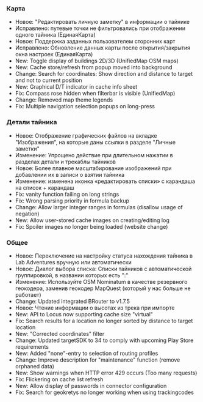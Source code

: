 ### Карта
- Новое: "Редактировать личную заметку" в информации о тайнике
- Исправлено: путевые точки не фильтровались при отображении одного тайника (ЕдинаяКарта)
- Новое: Поддержка заданных пользователем сторонних карт
- Исправлено: Обновление данных карты после открытия/закрытия окна настроек (ЕдинаяКарта)
- New: Toggle display of buildings 2D/3D (UnifiedMap OSM maps)
- New: Cache store/refresh from popup moved into background
- Change: Search for coordinates: Show direction and distance to target and not to current position
- New: Graphical D/T indicator in cache info sheet
- Fix: Compass rose hidden when filterbar is visible (UnifiedMap)
- Change: Removed map theme legends
- Fix: Multiple navigation selection popups on long-press

### Детали тайника
- Новое: Отображение графических файлов на вкладке "Изображения", на которые даны ссылки в разделе "Личные заметки"
- Изменение: Упрощено действие при длительном нажатии в разделах детали и трекаблы тайников
- Новое: Более плавное масштабирование изображений при добавлении их в записи о взятии тайника
- Изменение: изменена иконка «редактировать списки» с карандаша на список + карандаш
- Fix: vanity function failing on long strings
- Fix: Wrong parsing priority in formula backup
- Change: Allow larger integer ranges in formulas (disallow usage of negation)
- New: Allow user-stored cache images on creating/editing log
- Fix: Spoiler images no longer being loaded (website change)

### Общее
- Новое: Переключение на настройку статуса нахождения тайника в Lab Adventures вручную или автоматически
- Новое: Диалог выбора списка: Списки тайников с автоматической группировкой, в названии которых есть ":"
- Изменение: Используйте OSM Nominatum в качестве резервного геокодера, заменив геокодер MapQuest (который у нас больше не работает)
- Change: Updated integrated BRouter to v1.7.5
- Новое: Чтение информации о высотах из трека при импорте
- New: API to Locus now supporting cache size "virtual"
- Fix: Search results for a location no longer sorted by distance to target location
- New: "Corrected coordinates" filter
- Change: Updated targetSDK to 34 to comply with upcoming Play Store requirements
- New: Added "none"-entry to selection of routing profiles
- Change: Improve description for "maintenance" function (remove orphaned data)
- New: Show warnings when HTTP error 429 occurs (Too many requests)
- Fix: Flickering on cache list refresh
- New: Allow display of passwords in connector configuration
- Fix: Search for geokretys no longer working when using trackingcodes
